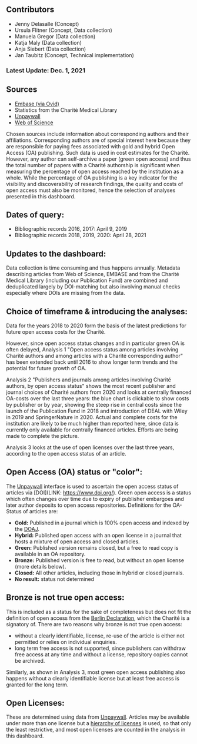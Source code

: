 ## Contributors
- Jenny Delasalle (Concept)
- Ursula Flitner (Concept, Data collection)
- Manuela Gregor (Data collection)
- Katja Maly (Data collection)
- Anja Siebert (Data collection)
- Jan Taubitz (Concept, Technical implementation)

### Latest Update: Dec. 1,  2021

## Sources
- [Embase (via Ovid)](http://ovidsp.ovid.com/autologin.html)
- Statistics from the Charité Medical Library
- [Unpaywall](https://unpaywall.org)
- [Web of Science](https://www.webofscience.com/wos/woscc/basic-search)

Chosen sources include information about corresponding authors and their affiliations. Corresponding authors are of special interest here because they are responsible for paying fees associated with gold and hybrid Open Access (OA) publishing. Such data is used in cost estimates for the Charité. However, any author can self-archive a paper (green open access) and thus the total number of papers with a Charité authorship is significant when measuring the percentage of open access reached by the institution as a whole. While the percentage of OA publishing is a key indicator for the visibility and discoverability of research findings, the quality and costs of open access must also be monitored, hence the selection of analyses presented in this dashboard.

## Dates of query:
- Bibliographic records 2016, 2017:  April 9, 2019
- Bibliographic records 2018, 2019, 2020: April 28, 2021


## Updates to the dashboard:
Data collection is time consuming and thus happens annually. Metadata describing articles from Web of Science, EMBASE and from the Charité Medical Library (including our Publication Fund) are combined and deduplicated largely by DOI-matching but also involving manual checks especially where DOIs are missing from the data. 

## Choice of timeframe & introducing the analyses:

Data for the years 2018 to 2020 form the basis of the latest predictions for future open access costs for the Charité.

However, since open access status changes and in particular green OA is often delayed, Analysis 1 "Open access status among articles involving Charité authors and among articles with a Charité corresponding author" has been extended back until 2016 to show longer term trends and the potential for future growth of OA.

Analysis 2 "Publishers and journals among articles involving Charité authors, by open access status" shows the most recent publisher and journal choices of Charité authors from 2020 and looks at centrally financed OA-costs over the last three years: the blue chart is clickable to show costs by publisher or by year, showing the steep rise in central costs since the launch of the Publication Fund in 2018 and introduction of DEAL with Wiley in 2019 and SpringerNature in 2020. Actual and complete costs for the institution are likely to be much higher than reported here, since data is currently only available for centrally financed articles. Efforts are being made to complete the picture.

Analysis 3 looks at the use of open licenses over the last three years, according to the open access status of an article. 

## Open Access (OA) status or "color":

The [Unpaywall](https://unpaywall.org/) interface is used to ascertain the open access status of articles via [DOI](LINK: https://www.doi.org/). Green open access is a status which often changes over time due to expiry of publisher embargoes and later author deposits to open access repositories. Definitions for the OA-Status of articles are:

- **Gold:** Published in a journal which is 100% open access and indexed by the [DOAJ](https://doaj.org/).
- **Hybrid:** Published open access with an open license in a journal that hosts a mixture of open access and closed articles.
- **Green:** Published version remains closed, but a free to read copy is available in an OA repository.
- **Bronze:** Published version is free to read, but without an open license (more details below).
- **Closed:** All other articles, including those in hybrid or closed journals.
- **No result:** status not determined

## Bronze is not true open access:

This is included as a status for the sake of completeness but does not fit the definition of open access from the [Berlin Declaration](https://openaccess.mpg.de/Berlin-Declaration), which the Charité is a signatory of. There are two reasons why bronze is not true open access:

- without a clearly identifiable, license, re-use of the article is either not permitted or relies on individual enquiries.
- long term free access is not supported, since publishers can withdraw free access at any time and without a license, repository copies cannot be archived.

Similarly, as shown in Analysis 3, most green open access publishing also happens without a clearly identifiable license but at least free access is granted for the long term. 

## Open Licenses:
These are determined using data from [Unpaywall](https://unpaywall.org/). Articles may be available under more than one license but a [hierarchy of licenses](https://creativecommons.org/about/cclicenses/) is used, so that only the least restrictive, and most open licenses are counted in the analysis in this dashboard. 


